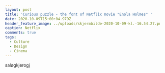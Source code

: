 ```yaml
---
layout: post
title: 'Curious puzzle - the font of Netflix movie "Enola Holmes" '
date: 2020-10-09T15:00:04.979Z
header_feature_image: ../uploads/skjermbilde-2020-10-09-kl.-16.54.27.png
caption: Netflix
comments: true
tags:
  - Culture
  - Design
  - Cinema
---
```

saløgkjerogj